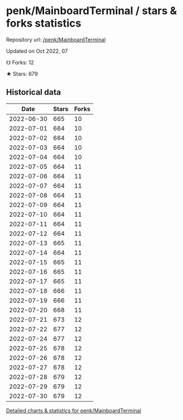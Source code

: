 # penk/MainboardTerminal / stars & forks statistics

Repository url: [/penk/MainboardTerminal](https://github.com/penk/MainboardTerminal)

Updated on Oct 2022, 07

☋ Forks: 12

★ Stars: 679

## Historical data
| Date | Stars | Forks |
|------|-------|-------|
| 2022-06-30 | 665 | 10 | 
| 2022-07-01 | 664 | 10 | 
| 2022-07-02 | 664 | 10 | 
| 2022-07-03 | 664 | 10 | 
| 2022-07-04 | 664 | 10 | 
| 2022-07-05 | 664 | 11 | 
| 2022-07-06 | 664 | 11 | 
| 2022-07-07 | 664 | 11 | 
| 2022-07-08 | 664 | 11 | 
| 2022-07-09 | 664 | 11 | 
| 2022-07-10 | 664 | 11 | 
| 2022-07-11 | 664 | 11 | 
| 2022-07-12 | 664 | 11 | 
| 2022-07-13 | 665 | 11 | 
| 2022-07-14 | 664 | 11 | 
| 2022-07-15 | 665 | 11 | 
| 2022-07-16 | 665 | 11 | 
| 2022-07-17 | 665 | 11 | 
| 2022-07-18 | 666 | 11 | 
| 2022-07-19 | 666 | 11 | 
| 2022-07-20 | 668 | 11 | 
| 2022-07-21 | 673 | 12 | 
| 2022-07-22 | 677 | 12 | 
| 2022-07-24 | 677 | 12 | 
| 2022-07-25 | 678 | 12 | 
| 2022-07-26 | 678 | 12 | 
| 2022-07-27 | 678 | 12 | 
| 2022-07-28 | 679 | 12 | 
| 2022-07-29 | 679 | 12 | 
| 2022-07-30 | 679 | 12 | 


[Detailed charts & statistics for penk/MainboardTerminal](https://reviewgithub.com/rep/penk/MainboardTerminal)
